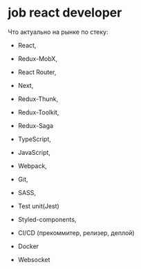 # job react developer

Что актуально на рынке по стеку:

- React, 
- Redux-MobX, 
- React Router, 
- Next, 
- Redux-Thunk, 
- Redux-Toolkit, 
- Redux-Saga

- TypeScript, 
- JavaScript, 
- Webpack, 
- Git, 
- SASS, 
- Test unit(Jest)
- Styled-components,


- CI/CD (прекоммитер, релизер, деплой)
- Docker
- Websocket

